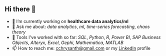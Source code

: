 ## Hi there 👋
- 🔭 I’m currently working on __healthcare data analytics/ml__
- 💬 Ask me about: _data analytics_, _ml_, _time-series forecasting_, _chaos theory_
- 👯 Tools I've worked with so far: _SQL_, _Python_, _R_, _Power BI_, _SAP Business Objects_, _Alteryx_, _Excel_, _Gephi_, _Mathematica_, _MATLAB_
- 📫 How to reach me: cchrysanth@gmail.com or my [LinkedIn](https://www.linkedin.com/in/cchrysanth/) profile
<!--
**frizchar/frizchar** is a ✨ _special_ ✨ repository because its `README.md` (this file) appears on your GitHub profile.

Here are some ideas to get you started:


- 🌱 I’m currently learning ...
- 👯 I’m looking to collaborate on ...
- 🤔 I’m looking for help with ...
-->
